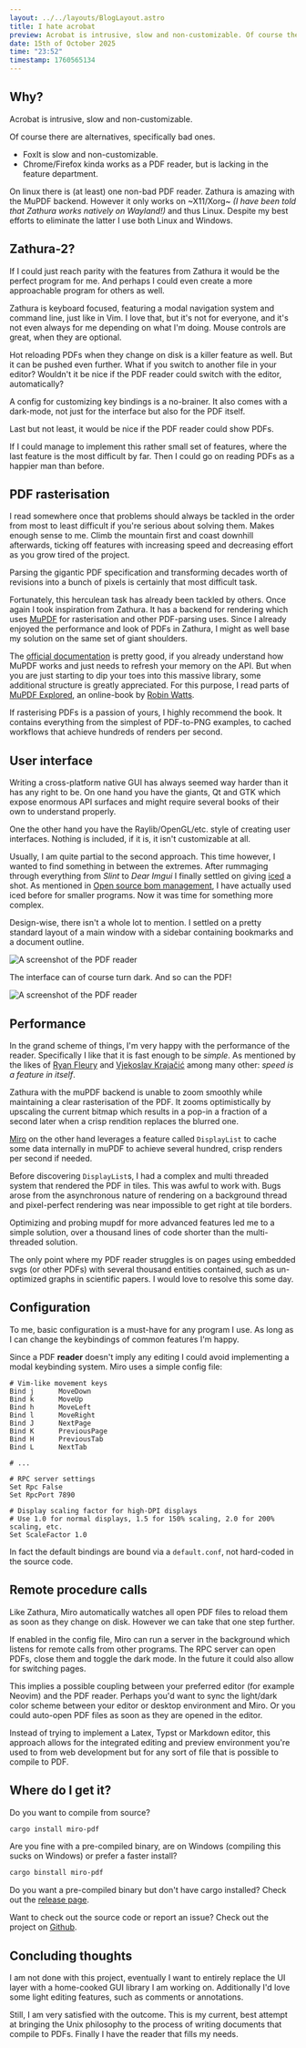 ```yaml
---
layout: ../../layouts/BlogLayout.astro
title: I hate acrobat
preview: Acrobat is intrusive, slow and non-customizable. Of course there are alternatives, specifically bad ones...
date: 15th of October 2025
time: "23:52"
timestamp: 1760565134
---
```


## Why?

Acrobat is intrusive, slow and non-customizable.

Of course there are alternatives, specifically bad ones.

- FoxIt is slow and non-customizable.
- Chrome/Firefox kinda works as a PDF reader, but is lacking in the feature department.

On linux there is (at least) one non-bad PDF reader. Zathura is amazing with the MuPDF backend. However it only works on ~X11/Xorg~ *(I have been told that Zathura works natively on Wayland!)* and thus Linux. Despite my best efforts to eliminate the latter I use both Linux and Windows.

## Zathura-2?

If I could just reach parity with the features from Zathura it would be the perfect program for me. And perhaps I could even create a more approachable program for others as well. 

Zathura is keyboard focused, featuring a modal navigation system and command line, just like in Vim. I love that, but it's not for everyone, and it's not even always for me depending on what I'm doing. Mouse controls are great, when they are optional.

Hot reloading PDFs when they change on disk is a killer feature as well. But it can be pushed even further. What if you switch to another file in your editor? Wouldn't it be nice if the PDF reader could switch with the editor, automatically?

A config for customizing key bindings is a no-brainer. It also comes with a dark-mode, not just for the interface but also for the PDF itself.

Last but not least, it would be nice if the PDF reader could show PDFs.

If I could manage to implement this rather small set of features, where the last feature is the most difficult by far. Then I could go on reading PDFs as a happier man than before.

## PDF rasterisation

I read somewhere once that problems should always be tackled in the order from most to least difficult if you're serious about solving them. Makes enough sense to me. Climb the mountain first and coast downhill afterwards, ticking off features with increasing speed and decreasing effort as you grow tired of the project.

Parsing the gigantic PDF specification and transforming decades worth of revisions into a bunch of pixels is certainly that most difficult task.

Fortunately, this herculean task has already been tackled by others. Once again I took inspiration from Zathura. It has a backend for rendering which uses [MuPDF](https://mupdf.com/) for rasterisation and other PDF-parsing uses. Since I already enjoyed the performance and look of PDFs in Zathura, I might as well base my solution on the same set of giant shoulders.

The [official documentation](https://mupdf.readthedocs.io/en/latest/reference/c/index.html) is pretty good, if you already understand how MuPDF works and just needs to refresh your memory on the API. But when you are just starting to dip your toes into this massive library, some additional structure is greatly appreciated. For this purpose, I read parts of [MuPDF Explored](https://casper.mupdf.com/docs/mupdf_explored.pdf), an online-book by [Robin Watts](https://pdfa.org/people/robin-watts/).

If rasterising PDFs is a passion of yours, I highly recommend the book. It contains everything from the simplest of PDF-to-PNG examples, to cached workflows that achieve hundreds of renders per second.

## User interface

Writing a cross-platform native GUI has always seemed way harder than it has any right to be. On one hand you have the giants, Qt and GTK which expose enormous API surfaces and might require several books of their own to understand properly.

One the other hand you have the Raylib/OpenGL/etc. style of creating user interfaces. Nothing is included, if it is, it isn't customizable at all.

Usually, I am quite partial to the second approach. This time however, I wanted to find something in between the extremes. After rummaging through everything from *Slint* to *Dear Imgui* I finally settled on giving [iced](https://iced.rs/) a shot. As mentioned in [Open source bom management](/blog/pcb_management), I have actually used iced before for smaller programs. Now it was time for something more complex.

Design-wise, there isn't a whole lot to mention. I settled on a pretty standard layout of a main window with a sidebar containing bookmarks and a document outline.

![A screenshot of the PDF reader](../../assets/miro.png)

The interface can of course turn dark. And so can the PDF!

![A screenshot of the PDF reader](../../assets/miro_dark.png)

## Performance

In the grand scheme of things, I'm very happy with the performance of the reader. Specifically I like that it is fast enough to be *simple*. As mentioned by the likes of [Ryan Fleury](https://www.youtube.com/watch?v=_9_bK_WjuYY) and [Vjekoslav Krajačić](https://www.youtube.com/watch?v=bUOOaXf9qIM) among many other: *speed is a feature in itself*.

Zathura with the muPDF backend is unable to zoom smoothly while maintaining a clear rasterisation of the PDF. It zooms optimistically by upscaling the current bitmap which results in a pop-in a fraction of a second later when a crisp rendition replaces the blurred one.

[Miro](https://github.com/vincent-uden/miro) on the other hand leverages a feature called `DisplayList` to cache some data internally in muPDF to achieve several hundred, crisp renders per second if needed.

Before discovering `DisplayList`s, I had a complex and multi threaded system that rendered the PDF in tiles. This was awful to work with. Bugs arose from the asynchronous nature of rendering on a background thread and pixel-perfect rendering was near impossible to get right at tile borders.

Optimizing and probing mupdf for more advanced features led me to a simple solution, over a thousand lines of code shorter than the multi-threaded solution.

The only point where my PDF reader struggles is on pages using embedded svgs (or other PDFs) with several thousand entities contained, such as un-optimized graphs in scientific papers. I would love to resolve this some day.

## Configuration

To me, basic configuration is a must-have for any program I use. As long as I can change the keybindings of common features I'm happy.

Since a PDF **reader** doesn't imply any editing I could avoid implementing a modal keybinding system. Miro uses a simple config file:
```
# Vim-like movement keys
Bind j      MoveDown
Bind k      MoveUp
Bind h      MoveLeft
Bind l      MoveRight
Bind J      NextPage
Bind K      PreviousPage
Bind H      PreviousTab
Bind L      NextTab

# ...

# RPC server settings
Set Rpc False
Set RpcPort 7890

# Display scaling factor for high-DPI displays
# Use 1.0 for normal displays, 1.5 for 150% scaling, 2.0 for 200% scaling, etc.
Set ScaleFactor 1.0
```
In fact the default bindings are bound via a `default.conf`, not hard-coded in the source code.

## Remote procedure calls

Like Zathura, Miro automatically watches all open PDF files to reload them as soon as they change on disk. However we can take that one step further.

If enabled in the config file, Miro can run a server in the background which listens for remote calls from other programs. The RPC server can open PDFs, close them and toggle the dark mode. In the future it could also allow for switching pages.

This implies a possible coupling between your preferred editor (for example Neovim) and the PDF reader. Perhaps you'd want to sync the light/dark color scheme between your editor or desktop environment and Miro. Or you could auto-open PDF files as soon as they are opened in the editor. 

Instead of trying to implement a Latex, Typst or Markdown editor, this approach allows for the integrated editing and preview environment you're used to from web development but for any sort of file that is possible to compile to PDF.

## Where do I get it?

Do you want to compile from source?

```sh
cargo install miro-pdf
```

Are you fine with a pre-compiled binary, are on Windows (compiling this sucks on Windows) or prefer a faster install?

```sh
cargo binstall miro-pdf
```

Do you want a pre-compiled binary but don't have cargo installed? Check out the [release page](https://github.com/vincent-uden/miro/releases).

Want to check out the source code or report an issue? Check out the project on [Github](https://github.com/vincent-uden/miro).

## Concluding thoughts

I am not done with this project, eventually I want to entirely replace the UI layer with a home-cooked GUI library I am working on. Additionally I'd love some light editing features, such as comments or annotations.

Still, I am very satisfied with the outcome. This is my current, best attempt at bringing the Unix philosophy to the process of writing documents that compile to PDFs. Finally I have the reader that fills my needs.
